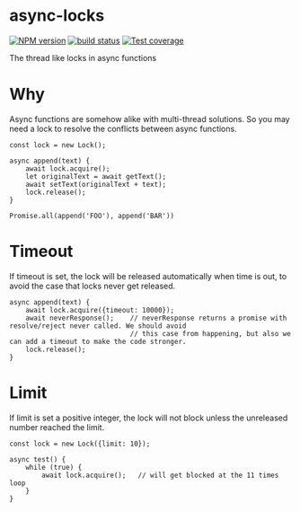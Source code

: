 # async-locks

[![NPM version][npm-image]][npm-url]
[![build status][travis-image]][travis-url]
[![Test coverage][coveralls-image]][coveralls-url]

The thread like locks in async functions

# Why

Async functions are somehow alike with multi-thread solutions. So you may need a lock to resolve the conflicts between async functions.


```
const lock = new Lock();

async append(text) {
    await lock.acquire();
    let originalText = await getText();
    await setText(originalText + text);
    lock.release();
}

Promise.all(append('FOO'), append('BAR'))
```

# Timeout

If timeout is set, the lock will be released automatically when time is out, to avoid the case that locks never get released.

```
async append(text) {
    await lock.acquire({timeout: 10000});
    await neverResponse();    // neverResponse returns a promise with resolve/reject never called. We should avoid
                              // this case from happening, but also we can add a timeout to make the code stronger.
    lock.release();
}
```

# Limit

If limit is set a positive integer, the lock will not block unless the unreleased number reached the limit.

```
const lock = new Lock({limit: 10});

async test() {
    while (true) {
        await lock.acquire();   // will get blocked at the 11 times loop
    }
}
```

[npm-image]: https://img.shields.io/npm/v/async-locks.svg?style=flat-square
[npm-url]: https://npmjs.org/package/async-locks
[travis-image]: https://img.shields.io/travis/viRingbells/async-locks/master.svg?style=flat-square
[travis-url]: https://travis-ci.org/viRingbells/async-locks
[coveralls-image]: https://img.shields.io/codecov/c/github/viRingbells/async-locks.svg?style=flat-square
[coveralls-url]: https://codecov.io/github/viRingbells/async-locks?branch=master
